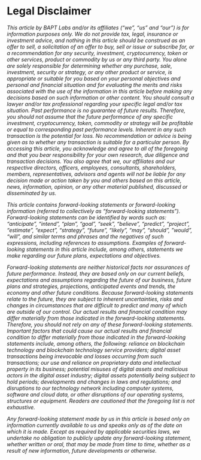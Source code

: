 # Legal Disclaimer

_This article by BAPT Labs and/or its affiliates (“we”, “us” and “our”) is for information purposes only. We do not provide tax, legal, insurance or investment advice, and nothing in this article should be construed as an offer to sell, a solicitation of an offer to buy, sell or issue or subscribe for, or a recommendation for any security, investment, cryptocurrency, token or other services, product or commodity by us or any third party. You alone are solely responsible for determining whether any purchase, sale, investment, security or strategy, or any other product or service, is appropriate or suitable for you based on your personal objectives and personal and financial situation and for evaluating the merits and risks associated with the use of the information in this article before making any decisions based on such information or other content. You should consult a lawyer and/or tax professional regarding your specific legal and/or tax situation. Past performance is no guarantee of future results. Therefore, you should not assume that the future performance of any specific investment, cryptocurrency, token, commodity or strategy will be profitable or equal to corresponding past performance levels. Inherent in any such transaction is the potential for loss. No recommendation or advice is being given as to whether any transaction is suitable for a particular person. By accessing this article, you acknowledge and agree to all of the foregoing and that you bear responsibility for your own research, due diligence and transaction decisions. You also agree that we, our affiliates and our respective directors, officers, employees, consultants, shareholders, members, representatives, advisors and agents will not be liable for any decision made or action taken by you and others based on this article, news, information, opinion, or any other material published, discussed or disseminated by us._

_This article contains forward-looking statements or forward-looking information (referred to collectively as “forward-looking statements”). Forward-looking statements can be identified by words such as: “anticipate”, “intend”, “plan”, “goal”, “seek”, “believe”, “predict”, “project”, “estimate”, “expect”, “strategy”, “future”, “likely”, “may”, “should”, ”would”, “will”, and similar terms and phrases and the negatives of such expressions, including references to assumptions. Examples of forward-looking statements in this article include, among others, statements we make regarding our future plans, expectations and objectives._

_Forward-looking statements are neither historical facts nor assurances of future performance. Instead, they are based only on our current beliefs, expectations and assumptions regarding the future of our business, future plans and strategies, projections, anticipated events and trends, the economy and other future conditions. Because forward-looking statements relate to the future, they are subject to inherent uncertainties, risks and changes in circumstances that are difficult to predict and many of which are outside of our control. Our actual results and financial condition may differ materially from those indicated in the forward-looking statements. Therefore, you should not rely on any of these forward-looking statements. Important factors that could cause our actual results and financial condition to differ materially from those indicated in the forward-looking statements include, among others, the following: reliance on blockchain technology and blockchain technology service providers; digital asset transactions being irrevocable and losses occurring from such transactions; our use and reliance on proprietary data and intellectual property in its business; potential misuses of digital assets and malicious actors in the digital asset industry; digital assets potentially being subject to hold periods; developments and changes in laws and regulations; and disruptions to our technology network including computer systems, software and cloud data, or other disruptions of our operating systems, structures or equipment. Readers are cautioned that the foregoing list is not exhaustive._

_Any forward-looking statement made by us in this article is based only on information currently available to us and speaks only as of the date on which it is made. Except as required by applicable securities laws, we undertake no obligation to publicly update any forward-looking statement, whether written or oral, that may be made from time to time, whether as a result of new information, future developments or otherwise._
